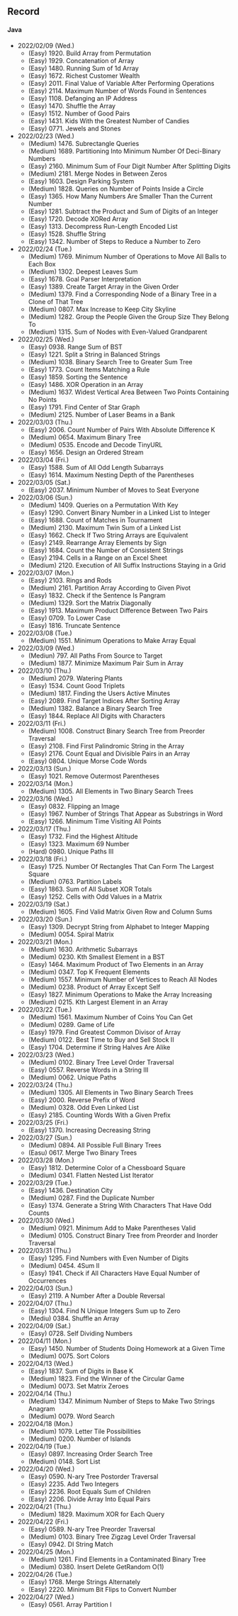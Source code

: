 Record
-
#### Java

* 2022/02/09 (Wed.)
	* (Easy)   1920. Build Array from Permutation
	* (Easy)   1929. Concatenation of Array
	* (Easy)   1480. Running Sum of 1d Array
	* (Easy)   1672. Richest Customer Wealth
	* (Easy)   2011. Final Value of Variable After Performing Operations
	* (Easy)   2114. Maximum Number of Words Found in Sentences
	* (Easy)   1108. Defanging an IP Address
	* (Easy)   1470. Shuffle the Array
	* (Easy)   1512. Number of Good Pairs
	* (Easy)   1431. Kids With the Greatest Number of Candies
	* (Easy)   0771. Jewels and Stones
* 2022/02/23 (Wed.)
	* (Medium) 1476. Subrectangle Queries
	* (Medium) 1689. Partitioning Into Minimum Number Of Deci-Binary Numbers
	* (Easy)   2160. Minimum Sum of Four Digit Number After Splitting Digits
	* (Medium) 2181. Merge Nodes in Between Zeros
	* (Easy)   1603. Design Parking System
	* (Medium) 1828. Queries on Number of Points Inside a Circle
	* (Easy)   1365. How Many Numbers Are Smaller Than the Current Number
	* (Easy)   1281. Subtract the Product and Sum of Digits of an Integer
	* (Easy)   1720. Decode XORed Array
	* (Easy)   1313. Decompress Run-Length Encoded List
	* (Easy)   1528. Shuffle String
	* (Easy)   1342. Number of Steps to Reduce a Number to Zero
* 2022/02/24 (Tue.)
	* (Medium) 1769. Minimum Number of Operations to Move All Balls to Each Box
	* (Medium) 1302. Deepest Leaves Sum
	* (Easy)   1678. Goal Parser Interpretation
	* (Easy)   1389. Create Target Array in the Given Order
	* (Medium) 1379. Find a Corresponding Node of a Binary Tree in a Clone of That Tree
	* (Medium) 0807. Max Increase to Keep City Skyline
	* (Medium) 1282. Group the People Given the Group Size They Belong To
	* (Medium) 1315. Sum of Nodes with Even-Valued Grandparent
* 2022/02/25 (Wed.)
	* (Easy)   0938. Range Sum of BST
	* (Easy)   1221. Split a String in Balanced Strings
	* (Medium) 1038. Binary Search Tree to Greater Sum Tree
	* (Easy)   1773. Count Items Matching a Rule
	* (Easy)   1859. Sorting the Sentence
	* (Easy)   1486. XOR Operation in an Array
	* (Medium) 1637. Widest Vertical Area Between Two Points Containing No Points
	* (Easy)   1791. Find Center of Star Graph
	* (Medium) 2125. Number of Laser Beams in a Bank
* 2022/03/03 (Thu.)
	* (Easy)   2006. Count Number of Pairs With Absolute Difference K
	* (Medium) 0654. Maximum Binary Tree
	* (Medium) 0535. Encode and Decode TinyURL
	* (Easy)   1656. Design an Ordered Stream
* 2022/03/04 (Fri.)
	* (Easy)   1588. Sum of All Odd Length Subarrays
	* (Easy)   1614. Maximum Nesting Depth of the Parentheses
* 2022/03/05 (Sat.)
	* (Easy)   2037. Minimum Number of Moves to Seat Everyone
* 2022/03/06 (Sun.)
	* (Medium) 1409. Queries on a Permutation With Key
	* (Easy)   1290. Convert Binary Number in a Linked List to Integer
	* (Easy)   1688. Count of Matches in Tournament
	* (Medium) 2130. Maximum Twin Sum of a Linked List
	* (Easy)   1662. Check If Two String Arrays are Equivalent
	* (Easy)   2149. Rearrange Array Elements by Sign
	* (Easy)   1684. Count the Number of Consistent Strings
	* (Easy)   2194. Cells in a Range on an Excel Sheet
	* (Medium) 2120. Execution of All Suffix Instructions Staying in a Grid
* 2022/03/07 (Mon.)
	* (Easy)   2103. Rings and Rods
	* (Medium) 2161. Partition Array According to Given Pivot
	* (Easy)   1832. Check if the Sentence Is Pangram
	* (Medium) 1329. Sort the Matrix Diagonally
	* (Easy)   1913. Maximum Product Difference Between Two Pairs
	* (Easy)   0709. To Lower Case
	* (Easy)   1816. Truncate Sentence
* 2022/03/08 (Tue.)
	* (Medium) 1551. Minimum Operations to Make Array Equal
* 2022/03/09 (Wed.)
	* (Mediun) 797. All Paths From Source to Target
	* (Medium) 1877. Minimize Maximum Pair Sum in Array
* 2022/03/10 (Thu.)
	* (Medium) 2079. Watering Plants
	* (Easy)   1534. Count Good Triplets
	* (Medium) 1817. Finding the Users Active Minutes
	* (Easy)   2089. Find Target Indices After Sorting Array
	* (Medium) 1382. Balance a Binary Search Tree
	* (Easy)   1844. Replace All Digits with Characters
* 2022/03/11 (Fri.)
	* (Medium) 1008. Construct Binary Search Tree from Preorder Traversal
	* (Easy)   2108. Find First Palindromic String in the Array
	* (Easy)   2176. Count Equal and Divisible Pairs in an Array
	* (Easy)   0804. Unique Morse Code Words
* 2022/03/13 (Sun.)
	* (Easy)   1021. Remove Outermost Parentheses
* 2022/03/14 (Mon.)
	* (Medium) 1305. All Elements in Two Binary Search Trees
* 2022/03/16 (Wed.)
	* (Easy)   0832. Flipping an Image
	* (Easy)   1967. Number of Strings That Appear as Substrings in Word
	* (Easy)   1266. Minimum Time Visiting All Points
* 2022/03/17 (Thu.)
	* (Easy)   1732. Find the Highest Altitude
	* (Easy)   1323. Maximum 69 Number
	* (Hard)   0980. Unique Paths III
* 2022/03/18 (Fri.)
	* (Easy)   1725. Number Of Rectangles That Can Form The Largest Square
	* (Medium) 0763. Partition Labels
	* (Easy)   1863. Sum of All Subset XOR Totals
	* (Easy)   1252. Cells with Odd Values in a Matrix
* 2022/03/19 (Sat.)
	* (Medium) 1605. Find Valid Matrix Given Row and Column Sums
* 2022/03/20 (Sun.)
	* (Easy)   1309. Decrypt String from Alphabet to Integer Mapping
	* (Medium) 0054. Spiral Matrix
* 2022/03/21 (Mon.)
	* (Medium) 1630. Arithmetic Subarrays
	* (Medium) 0230. Kth Smallest Element in a BST
	* (Easy)   1464. Maximum Product of Two Elements in an Array
	* (Medium) 0347. Top K Frequent Elements
	* (Medium) 1557. Minimum Number of Vertices to Reach All Nodes
	* (Medium) 0238. Product of Array Except Self
	* (Easy)   1827. Minimum Operations to Make the Array Increasing
	* (Medium) 0215. Kth Largest Element in an Array
* 2022/03/22 (Tue.)
	* (Medium) 1561. Maximum Number of Coins You Can Get
	* (Medium) 0289. Game of Life
	* (Easy)   1979. Find Greatest Common Divisor of Array
	* (Medium) 0122. Best Time to Buy and Sell Stock II
	* (Easy)   1704. Determine if String Halves Are Alike
* 2022/03/23 (Wed.)
	* (Medium) 0102. Binary Tree Level Order Traversal
	* (Easy)   0557. Reverse Words in a String III
	* (Medium) 0062. Unique Paths
* 2022/03/24 (Thu.)
	* (Medium) 1305. All Elements in Two Binary Search Trees
	* (Easy)   2000. Reverse Prefix of Word
	* (Medium) 0328. Odd Even Linked List
	* (Easy)   2185. Counting Words With a Given Prefix
* 2022/03/25 (Fri.)
	* (Easy)   1370. Increasing Decreasing String
* 2022/03/27 (Sun.)
	* (Medium) 0894. All Possible Full Binary Trees
	* (Easu)   0617. Merge Two Binary Trees
* 2022/03/28 (Mon.)
	* (Easy)   1812. Determine Color of a Chessboard Square
	* (Medium) 0341. Flatten Nested List Iterator
* 2022/03/29 (Tue.)
	* (Easy)   1436. Destination City
	* (Medium) 0287. Find the Duplicate Number
	* (Easy)   1374. Generate a String With Characters That Have Odd Counts
* 2022/03/30 (Wed.)
	* (Medium) 0921. Minimum Add to Make Parentheses Valid
	* (Medium) 0105. Construct Binary Tree from Preorder and Inorder Traversal
* 2022/03/31 (Thu.)
	* (Easy)   1295. Find Numbers with Even Number of Digits
	* (Medium) 0454. 4Sum II
	* (Easy)   1941. Check if All Characters Have Equal Number of Occurrences
* 2022/04/03 (Sun.)
	* (Easy)   2119. A Number After a Double Reversal
* 2022/04/07 (Thu.)
	* (Easy)   1304. Find N Unique Integers Sum up to Zero
	* (Mediu)  0384. Shuffle an Array
* 2022/04/09 (Sat.)
	* (Easy)   0728. Self Dividing Numbers
* 2022/04/11 (Mon.)
	* (Easy)   1450. Number of Students Doing Homework at a Given Time
	* (Medium) 0075. Sort Colors
* 2022/04/13 (Wed.)
	* (Easy)   1837. Sum of Digits in Base K
	* (Medium) 1823. Find the Winner of the Circular Game
	* (Medium) 0073. Set Matrix Zeroes
* 2022/04/14 (Thu.)
	* (Medium) 1347. Minimum Number of Steps to Make Two Strings Anagram
	* (Medium) 0079. Word Search
* 2022/04/18 (Mon.)
	* (Medium) 1079. Letter Tile Possibilities
	* (Medium) 0200. Number of Islands
* 2022/04/19 (Tue.)
	* (Easy)   0897. Increasing Order Search Tree
	* (Medium) 0148. Sort List
* 2022/04/20 (Wed.)
	* (Easy)   0590. N-ary Tree Postorder Traversal
	* (Easy)   2235. Add Two Integers
	* (Easy)   2236. Root Equals Sum of Children
	* (Easy)   2206. Divide Array Into Equal Pairs
* 2022/04/21 (Thu.)
	* (Medium) 1829. Maximum XOR for Each Query
* 2022/04/22 (Fri.)
	* (Easy)   0589. N-ary Tree Preorder Traversal
	* (Medium) 0103. Binary Tree Zigzag Level Order Traversal
	* (Easy)   0942. DI String Match
* 2022/04/25 (Mon.)
	* (Medium) 1261. Find Elements in a Contaminated Binary Tree
	* (Medium) 0380. Insert Delete GetRandom O(1)
* 2022/04/26 (Tue.)
	* (Easy)   1768. Merge Strings Alternately
	* (Easy)   2220. Minimum Bit Flips to Convert Number
* 2022/04/27 (Wed.)
	* (Easy)   0561. Array Partition I

